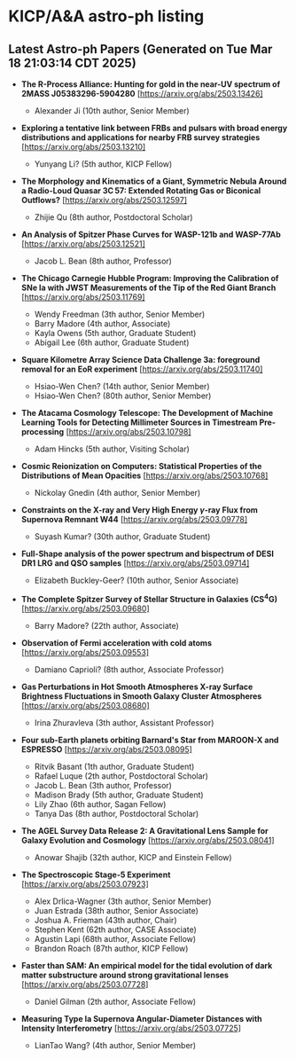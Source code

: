 # KICP/A&A astro-ph listing

## Latest Astro-ph Papers (Generated on Tue Mar 18 21:03:14 CDT 2025)

- **The R-Process Alliance: Hunting for gold in the near-UV spectrum of 2MASS J05383296-5904280**
[https://arxiv.org/abs/2503.13426]
  + Alexander Ji (10th author, Senior Member)

- **Exploring a tentative link between FRBs and pulsars with broad energy distributions and applications for nearby FRB survey strategies**
[https://arxiv.org/abs/2503.13210]
  + Yunyang Li? (5th author, KICP Fellow)

- **The Morphology and Kinematics of a Giant, Symmetric Nebula Around a Radio-Loud Quasar 3C$\,$57: Extended Rotating Gas or Biconical Outflows?**
[https://arxiv.org/abs/2503.12597]
  + Zhijie Qu (8th author, Postdoctoral Scholar)

- **An Analysis of Spitzer Phase Curves for WASP-121b and WASP-77Ab**
[https://arxiv.org/abs/2503.12521]
  + Jacob L. Bean (8th author, Professor)

- **The Chicago Carnegie Hubble Program: Improving the Calibration of SNe Ia with JWST Measurements of the Tip of the Red Giant Branch**
[https://arxiv.org/abs/2503.11769]
  + Wendy Freedman (3th author, Senior Member)
  + Barry Madore (4th author, Associate)
  + Kayla Owens (5th author, Graduate Student)
  + Abigail Lee (6th author, Graduate Student)

- **Square Kilometre Array Science Data Challenge 3a: foreground removal for an EoR experiment**
[https://arxiv.org/abs/2503.11740]
  + Hsiao-Wen Chen? (14th author, Senior Member)
  + Hsiao-Wen Chen? (80th author, Senior Member)

- **The Atacama Cosmology Telescope: The Development of Machine Learning Tools for Detecting Millimeter Sources in Timestream Pre-processing**
[https://arxiv.org/abs/2503.10798]
  + Adam Hincks (5th author, Visiting Scholar)

- **Cosmic Reionization on Computers: Statistical Properties of the Distributions of Mean Opacities**
[https://arxiv.org/abs/2503.10768]
  + Nickolay Gnedin (4th author, Senior Member)

- **Constraints on the X-ray and Very High Energy $γ$-ray Flux from Supernova Remnant W44**
[https://arxiv.org/abs/2503.09778]
  + Suyash Kumar? (30th author, Graduate Student)

- **Full-Shape analysis of the power spectrum and bispectrum of DESI DR1 LRG and QSO samples**
[https://arxiv.org/abs/2503.09714]
  + Elizabeth Buckley-Geer? (10th author, Senior Associate)

- **The Complete Spitzer Survey of Stellar Structure in Galaxies (CS$^4$G)**
[https://arxiv.org/abs/2503.09680]
  + Barry Madore? (22th author, Associate)

- **Observation of Fermi acceleration with cold atoms**
[https://arxiv.org/abs/2503.09553]
  + Damiano Caprioli? (8th author, Associate Professor)

- **Gas Perturbations in Hot Smooth Atmospheres X-ray Surface Brightness Fluctuations in Smooth Galaxy Cluster Atmospheres**
[https://arxiv.org/abs/2503.08680]
  + Irina Zhuravleva (3th author, Assistant Professor)

- **Four sub-Earth planets orbiting Barnard's Star from MAROON-X and ESPRESSO**
[https://arxiv.org/abs/2503.08095]
  + Ritvik Basant (1th author, Graduate Student)
  + Rafael Luque (2th author, Postdoctoral Scholar)
  + Jacob L. Bean (3th author, Professor)
  + Madison Brady (5th author, Graduate Student)
  + Lily Zhao (6th author, Sagan Fellow)
  + Tanya Das (8th author, Postdoctoral Scholar)

- **The AGEL Survey Data Release 2: A Gravitational Lens Sample for Galaxy Evolution and Cosmology**
[https://arxiv.org/abs/2503.08041]
  + Anowar Shajib (32th author, KICP and Einstein Fellow)

- **The Spectroscopic Stage-5 Experiment**
[https://arxiv.org/abs/2503.07923]
  + Alex Drlica-Wagner (3th author, Senior Member)
  + Juan  Estrada (38th author, Senior Associate)
  + Joshua A. Frieman (43th author, Chair)
  + Stephen Kent (62th author, CASE Associate)
  + Agustin Lapi (68th author, Associate Fellow)
  + Brandon Roach (87th author, KICP Fellow)

- **Faster than SAM: An empirical model for the tidal evolution of dark matter substructure around strong gravitational lenses**
[https://arxiv.org/abs/2503.07728]
  + Daniel Gilman (2th author, Associate Fellow)

- **Measuring Type Ia Supernova Angular-Diameter Distances with Intensity Interferometry**
[https://arxiv.org/abs/2503.07725]
  + LianTao Wang? (4th author, Senior Member)


